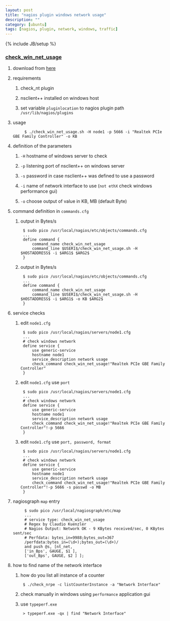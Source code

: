 ```yaml
---
layout: post
title: "nagios plugin windows network usage"
description: ""
category: [ubuntu]
tags: [nagios, plugin, network, windows, traffic]
---
```

{% include JB/setup %}


### [check_win_net_usage](http://www.claudiokuenzler.com/nagios-plugins/check_win_net_usage.php#.VbC3ipP048Y)

1. download from [here](http://www.claudiokuenzler.com/nagios-plugins/check_win_net_usage.sh)

1. requirements

    1. check_nt plugin

    1. nsclient++ installed on windows host

    1. set variable `pluginlocation` to nagios plugin path `/usr/lib/nagios/plugins`

1. usage

            $ ./check_win_net_usage.sh -H node1 -p 5666 -i "Realtek PCIe GBE Family Controller" -o KB

1. definition of the parameters

    1. `-H` hostname of windows server to check

    1. `-p` listening port of nsclient++ on windows server

    1. `-s` password in case nsclient++ was defined to use a password

    1. `-i` name of network interface to use (`not ethX` check windows performance gui)

    1. `-o` choose output of value in KB, MB (default Byte)

1. command definition in `commands.cfg`

    1. output in Bytes/s

            $ sudo pico /usr/local/nagios/etc/objects/commands.cfg
            ...
            define command {
                command_name check_win_net_usage
                command_line $USER1$/check_win_net_usage.sh -H $HOSTADDRESS$ -i $ARG1$ $ARG2$
            }

    1. output in Bytes/s

            $ sudo pico /usr/local/nagios/etc/objects/commands.cfg
            ...
            define command {
                command_name check_win_net_usage
                command_line $USER1$/check_win_net_usage.sh -H $HOSTADDRESS$ -i $ARG1$ -o KB $ARG2$
            }

1. service checks

    1. edit `node1.cfg`

            $ sudo pico /usr/local/nagios/servers/node1.cfg
            ...
            # check windows network
            define service {
                use generic-service
                hostname node1
                service_description network usage
                check_command check_win_net_usage!"Realtek PCIe GBE Family Controller"
            }

    1. edit `node1.cfg` use `port`

            $ sudo pico /usr/local/nagios/servers/node1.cfg
            ...
            # check windows network
            define service {
                use generic-service
                hostname node1
                service_description network usage
                check_command check_win_net_usage!"Realtek PCIe GBE Family Controller"!-p 5666
            }

    1. edit `node1.cfg` use `port, password, format`

            $ sudo pico /usr/local/nagios/servers/node1.cfg
            ...
            # check windows network
            define service {
                use generic-service
                hostname node1
                service_description network usage
                check_command check_win_net_usage!"Realtek PCIe GBE Family Controller"!-p 5666 -s passwd -o MB
            }

1. nagiosgraph `map` entry

            $ sudo pico /usr/local/nagiosgraph/etc/map
            ...
            # service type: check_win_net_usage
            # Regex by Claudio Kuenzler
            # Nagios Output: Network OK - 9 KBytes received/sec, 0 KBytes sent/sec
            # Perfdata: bytes_in=9988;bytes_out=367
            /perfdata:bytes_in=(\d+);bytes_out=(\d+)/
            and push @s, [nt_net,
            ['in_Bps', GAUGE, $1 ],
            ['out_Bps', GAUGE, $2 ] ];

1. how to find name of the network interface

    1. how do you list all instance of a counter

            $ ./check_nrpe -c listCounterInstance -a "Network Interface"

    1. check manually in windows using `performance` application gui

    1. use `typeperf.exe`

            > typeperf.exe -qx | find "Network Interface"
